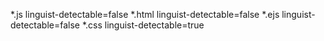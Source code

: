 

*.js linguist-detectable=false
*.html linguist-detectable=false
*.ejs linguist-detectable=false
*.css linguist-detectable=true
